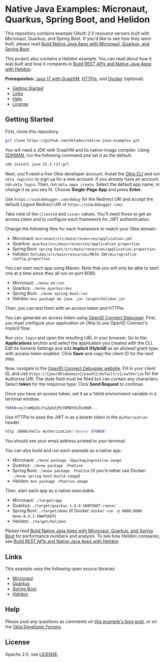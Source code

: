 # Native Java Examples: Micronaut, Quarkus, Spring Boot, and Helidon

This repository contains example OAuth 2.0 resource servers built with Micronaut, Quarkus, and Spring Boot. If you'd like to see how they were built, please read [Build Native Java Apps with Micronaut, Quarkus, and Spring Boot][blog].

This project also contains a Helidon example. You can read about how it was built and how it compares in [Build REST APIs and Native Java Apps with Helidon][blog-helidon].

**Prerequisites:** [Java 17 with GraalVM](https://sdkman.io/), [HTTPie](https://httpie.io/), and [Docker](https://docs.docker.com/engine/install/) (optional).

* [Getting Started](#getting-started)
* [Links](#links)
* [Help](#help)
* [License](#license)

## Getting Started

First, clone this repository:

```bash
git clone https://github.com/oktadev/native-java-examples.git
```

You will need a JDK with GraalVM and its native-image compiler. Using [SDKMAN](https://sdkman.io), run the following command and set it as the default:

```bash
sdk install java 22.3.r17-grl
```

Next, you'll need a free Okta developer account. Install the [Okta CLI](https://cli.okta.com/) and run `okta register` to sign up for a new account. If you already have an account, run `okta login`. Then, run `okta apps create`. Select the default app name, or change it as you see fit. Choose **Single-Page App** and press **Enter**.

Use `https://oidcdebugger.com/debug` for the Redirect URI and accept the default Logout Redirect URI of `https://oidcdebugger.com/`.

Take note of the `clientId` and `issuer` values. You'll need those to get an access token and to configure each framework for JWT authentication.

Change the following files for each framework to match your Okta domain:

- Micronaut: `micronaut/src/main/resources/application.yml`
- Quarkus: `quarkus/src/main/resources/application.properties`
- Spring Boot: `spring-boot/src/main/resources/application.properties`
- Helidon: `helidon/src/main/resources/META-INF/microprofile-config.properties`

You can start each app using Maven. Note that you will only be able to start one at a time since they all run on port 8080.

- Micronaut: `./mvnw mn:run`
- Quarkus: `./mvnw quarkus:dev`
- Spring Boot: `./mvnw spring-boot:run`
- Helidon: `mvn package && java -jar target/helidon.jar`

Then, you can test them with an access token and HTTPie.

You can generate an access token using [OpenID Connect Debugger](https://oidcdebugger.com/). First, you must configure your application on Okta to use OpenID Connect's implicit flow.

Run `okta login` and open the resulting URL in your browser. Go to the **Applications** section and select the application you created with the CLI. Edit its General Settings and add **Implicit (Hybrid)** as an allowed grant type, with access token enabled. Click **Save** and copy the client ID for the next step.

Now, navigate to the [OpenID Connect Debugger website](https://oidcdebugger.com/). Fill in your client ID, and use `https://{yourOktaDomain}/oauth2/default/v1/authorize` for the Authorize URI. The state field must be filled but can contain any characters. Select **token** for the response type. Click **Send Request** to continue.

Once you have an access token, set it as a `TOKEN` environment variable in a terminal window.

```bash
TOKEN=eyJraWQiOiJYa2pXdjMzTDRBYU1ZSzNGM...
```

Use HTTPie to pass the JWT in as a bearer token in the `Authorization` header.

```bash
http :8080/hello Authorization:"Bearer $TOKEN"
```

You should see your email address printed to your terminal.

You can also build and run each example as a native app.

- Micronaut: `./mvnw package -Dpackaging=native-image`
- Quarkus: `./mvnw package -Pnative`
- Spring Boot: `./mvnw package -Pnative` (if you'd rather use Docker: `./mvnw spring-boot:build-image`)
- Helidon: `mvn package -Pnative-image`

Then, start each app as a native executable.

- Micronaut: `./target/app`
- Quarkus: `./target/quarkus-1.0.0-SNAPSHOT-runner`
- Spring Boot:  `./target/demo` (if Docker: `docker run -p 8080:8080 demo:0.0.1-SNAPSHOT`)
- Helidon: `./target/helidon`

Please read [Build Native Java Apps with Micronaut, Quarkus, and Spring Boot][blog] for performance numbers and analysis. To see how Helidon compares, see [Build REST APIs and Native Java Apps with Helidon][blog-helidon].

## Links

This example uses the following open source libraries:

* [Micronaut](https://micronaut.io)
* [Quarkus](https://quarkus.io)
* [Spring Boot](https://spring.io/projects/spring-boot)
* [Helidon](https://helidon.io)

## Help

Please post any questions as comments on [this example's blog post][blog], or on the [Okta Developer Forums](https://devforum.okta.com/).

## License

Apache 2.0, see [LICENSE](LICENSE).

[blog]: https://developer.okta.com/blog/2021/06/18/native-java-framework-comparison
[blog-helidon]: https://developer.okta.com/blog/2022/01/06/native-java-helidon
